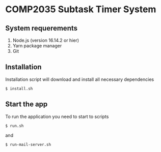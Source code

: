# COMP2035 Subtask Timer System

## System requerements

1. Node.js (version 16.14.2 or hier)
2. Yarn package manager
3. Git

## Installation

Installation script will download and install all necessary dependencies

    $ install.sh

## Start the app

To run the application you need to start to scripts

    $ run.sh

and

    $ run-mail-server.sh
